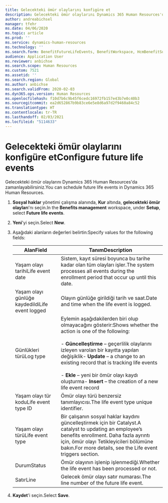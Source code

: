```yaml
---
title: Gelecekteki ömür olaylarını konfigüre et
description: Gelecekteki ömür olaylarını Dynamics 365 Human Resources'da zamanlayabilirsiniz.
author: andreabichsel
manager: tfehr
ms.date: 04/06/2020
ms.topic: article
ms.prod: ''
ms.service: dynamics-human-resources
ms.technology: ''
ms.search.form: BenefitFutureLifeEvents, BenefitWorkspace, HcmBenefitSummaryPart
audience: Application User
ms.reviewer: anbichse
ms.search.scope: Human Resources
ms.custom: 7521
ms.assetid: ''
ms.search.region: Global
ms.author: anbichse
ms.search.validFrom: 2020-02-03
ms.dyn365.ops.version: Human Resources
ms.openlocfilehash: f10d7b6c9b45f6cedc16972fb157e43b7e0c40b3
ms.sourcegitcommit: ea2d652867b9b83ce6e5e8d6a97d2f9460a84c52
ms.translationtype: HT
ms.contentlocale: tr-TR
ms.lasthandoff: 02/03/2021
ms.locfileid: "5114633"
---
```

# <a name="configure-future-life-events"></a><span data-ttu-id="6ebd4-103">Gelecekteki ömür olaylarını konfigüre et</span><span class="sxs-lookup"><span data-stu-id="6ebd4-103">Configure future life events</span></span>

<span data-ttu-id="6ebd4-104">Gelecekteki ömür olaylarını Dynamics 365 Human Resources'da zamanlayabilirsiniz.</span><span class="sxs-lookup"><span data-stu-id="6ebd4-104">You can schedule future life events in Dynamics 365 Human Resources.</span></span>

1. <span data-ttu-id="6ebd4-105">**Sosyal haklar** yönetimi çalışma alanında, **Kur** altında, **gelecekteki ömür olayları**'nı seçin.</span><span class="sxs-lookup"><span data-stu-id="6ebd4-105">In the **Benefits management** workspace, under **Setup**, select **Future life events**.</span></span>

2. <span data-ttu-id="6ebd4-106">**Yeni**'yi seçin.</span><span class="sxs-lookup"><span data-stu-id="6ebd4-106">Select **New**.</span></span>

3. <span data-ttu-id="6ebd4-107">Aşağıdaki alanların değerleri belirtin:</span><span class="sxs-lookup"><span data-stu-id="6ebd4-107">Specify values for the following fields:</span></span>

   | <span data-ttu-id="6ebd4-108">Alan</span><span class="sxs-lookup"><span data-stu-id="6ebd4-108">Field</span></span> | <span data-ttu-id="6ebd4-109">Tanım</span><span class="sxs-lookup"><span data-stu-id="6ebd4-109">Description</span></span> |
   | --- | --- |
   | <span data-ttu-id="6ebd4-110">Yaşam olayı tarihi</span><span class="sxs-lookup"><span data-stu-id="6ebd4-110">Life event date</span></span> | <span data-ttu-id="6ebd4-111">Sistem, kayıt süresi boyunca bu tarihe kadar olan tüm olayları işler.</span><span class="sxs-lookup"><span data-stu-id="6ebd4-111">The system processes all events during the enrollment period that occur up until this date.</span></span> |
   | <span data-ttu-id="6ebd4-112">Yaşam olayı günlüğe kaydedildi</span><span class="sxs-lookup"><span data-stu-id="6ebd4-112">Life event logged</span></span> | <span data-ttu-id="6ebd4-113">Olayın günlüğe girildiği tarih ve saat.</span><span class="sxs-lookup"><span data-stu-id="6ebd4-113">Date and time when the life event is logged.</span></span> |
   | <span data-ttu-id="6ebd4-114">Günlükleri türü</span><span class="sxs-lookup"><span data-stu-id="6ebd4-114">Log type</span></span> | <span data-ttu-id="6ebd4-115">Eylemin aşağıdakilerden biri olup olmayacağını gösterir:</span><span class="sxs-lookup"><span data-stu-id="6ebd4-115">Shows whether the action is one of the following:</span></span></br></br><span data-ttu-id="6ebd4-116">- **Güncelleştirme** – geçerlilik olaylarını izleyen varolan bir kayıtta yapılan değişiklik</span><span class="sxs-lookup"><span data-stu-id="6ebd4-116">- **Update** – a change to an existing record that is tracking life events</span></span></br></br><span data-ttu-id="6ebd4-117">- **Ekle** – yeni bir ömür olayı kaydı oluşturma</span><span class="sxs-lookup"><span data-stu-id="6ebd4-117">- **Insert** – the creation of a new life event record</span></span> |
   | <span data-ttu-id="6ebd4-118">Yaşam olayı tür kodu</span><span class="sxs-lookup"><span data-stu-id="6ebd4-118">Life event type ID</span></span> | <span data-ttu-id="6ebd4-119">Ömür olayı türü benzersiz tanımlayıcısı.</span><span class="sxs-lookup"><span data-stu-id="6ebd4-119">The life event type unique identifier.</span></span> |
   | <span data-ttu-id="6ebd4-120">Yaşam olayı türü</span><span class="sxs-lookup"><span data-stu-id="6ebd4-120">Life event type</span></span> | <span data-ttu-id="6ebd4-121">Bir çalışanın sosyal haklar kaydını güncelleştirmek için bir Catalyst.</span><span class="sxs-lookup"><span data-stu-id="6ebd4-121">A catalyst to updating an employee’s benefits enrollment.</span></span> <span data-ttu-id="6ebd4-122">Daha fazla ayrıntı için, ömür olayı Tetikleyicileri bölümüne bakın.</span><span class="sxs-lookup"><span data-stu-id="6ebd4-122">For more details, see the Life event triggers section.</span></span> |
   | <span data-ttu-id="6ebd4-123">Durum</span><span class="sxs-lookup"><span data-stu-id="6ebd4-123">Status</span></span> | <span data-ttu-id="6ebd4-124">Ömür olayının işlenip işlenmediği.</span><span class="sxs-lookup"><span data-stu-id="6ebd4-124">Whether the life event has been processed or not.</span></span> |
   | <span data-ttu-id="6ebd4-125">Satır</span><span class="sxs-lookup"><span data-stu-id="6ebd4-125">Line</span></span> | <span data-ttu-id="6ebd4-126">Gelecek ömür olayı satır numarası.</span><span class="sxs-lookup"><span data-stu-id="6ebd4-126">The line number of the future life event.</span></span> |

4. <span data-ttu-id="6ebd4-127">**Kaydet**'i seçin.</span><span class="sxs-lookup"><span data-stu-id="6ebd4-127">Select **Save**.</span></span> 
